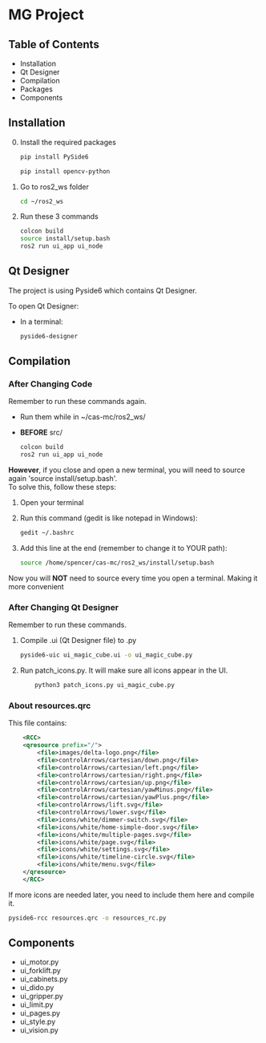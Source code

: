 # MG Project

## Table of Contents

- Installation
- Qt Designer
- Compilation
- Packages
- Components

## Installation

0. Install the required packages

    ```bash
    pip install PySide6
    ```

    ```bash
    pip install opencv-python
    ```

1. Go to ros2_ws folder

    ```bash
    cd ~/ros2_ws
    ```

2. Run these 3 commands

    ```bash
    colcon build
    source install/setup.bash
    ros2 run ui_app ui_node
    ```

## Qt Designer

The project is using Pyside6 which contains Qt Designer.

To open Qt Designer:

- In a terminal:

    ```bash
    pyside6-designer
    ```

## Compilation

### After Changing Code

Remember to run these commands again.  

- Run them while in ~/cas-mc/ros2_ws/
- **BEFORE** src/

    ```bash
    colcon build
    ros2 run ui_app ui_node
    ```

**However**, if you close and open a new terminal, you will need to source again 'source install/setup.bash'.  
To solve this, follow these steps:

1. Open your terminal
2. Run this command (gedit is like notepad in Windows):

    ```bash
    gedit ~/.bashrc
    ```

3. Add this line at the end (remember to change it to YOUR path):

    ```bash
    source /home/spencer/cas-mc/ros2_ws/install/setup.bash
    ```

Now you will **NOT** need to source every time you open a terminal. Making it more convenient

### After Changing Qt Designer

Remember to run these commands.

1. Compile .ui (Qt Designer file) to .py

    ```bash
    pyside6-uic ui_magic_cube.ui -o ui_magic_cube.py
    ```

2. Run patch_icons.py. It will make sure all icons appear in the UI.

    ```bash
        python3 patch_icons.py ui_magic_cube.py
    ```

### About resources.qrc

This file contains:

```xml
    <RCC>
    <qresource prefix="/">
        <file>images/delta-logo.png</file>
        <file>controlArrows/cartesian/down.png</file>
        <file>controlArrows/cartesian/left.png</file>
        <file>controlArrows/cartesian/right.png</file>
        <file>controlArrows/cartesian/up.png</file>
        <file>controlArrows/cartesian/yawMinus.png</file>
        <file>controlArrows/cartesian/yawPlus.png</file>
        <file>controlArrows/lift.svg</file>
        <file>controlArrows/lower.svg</file>
        <file>icons/white/dimmer-switch.svg</file>
        <file>icons/white/home-simple-door.svg</file>
        <file>icons/white/multiple-pages.svg</file>
        <file>icons/white/page.svg</file>
        <file>icons/white/settings.svg</file>
        <file>icons/white/timeline-circle.svg</file>
        <file>icons/white/menu.svg</file>
    </qresource>
    </RCC>
```

If more icons are needed later, you need to include them here and compile it.

```bash
pyside6-rcc resources.qrc -o resources_rc.py
```

## Components

- ui_motor.py
- ui_forklift.py
- ui_cabinets.py
- ui_dido.py
- ui_gripper.py
- ui_limit.py
- ui_pages.py
- ui_style.py
- ui_vision.py
